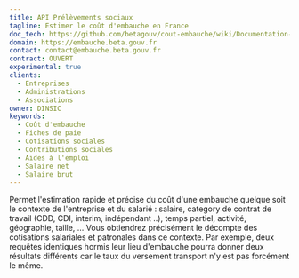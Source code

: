 ```yaml
---
title: API Prélèvements sociaux
tagline: Estimer le coût d'embauche en France
doc_tech: https://github.com/betagouv/cout-embauche/wiki/Documentation-de-l'API-pr%C3%A9l%C3%A8vements-sociaux
domain: https://embauche.beta.gouv.fr
contact: contact@embauche.beta.gouv.fr
contract: OUVERT
experimental: true
clients:
  - Entreprises
  - Administrations
  - Associations
owner: DINSIC
keywords:
  - Coût d'embauche
  - Fiches de paie
  - Cotisations sociales
  - Contributions sociales
  - Aides à l'emploi
  - Salaire net
  - Salaire brut
---
```


Permet l'estimation rapide et précise du coût d'une embauche quelque soit le contexte de l'entreprise et du salarié : salaire, category de contrat de travail (CDD, CDI, interim, indépendant ..), temps partiel, activité, géographie, taille, ... Vous obtiendrez précisément le décompte des cotisations salariales et patronales dans ce contexte. Par exemple, deux requêtes identiques hormis leur lieu d'embauche pourra donner deux résultats différents car le taux du versement transport n'y est pas forcément le même.
